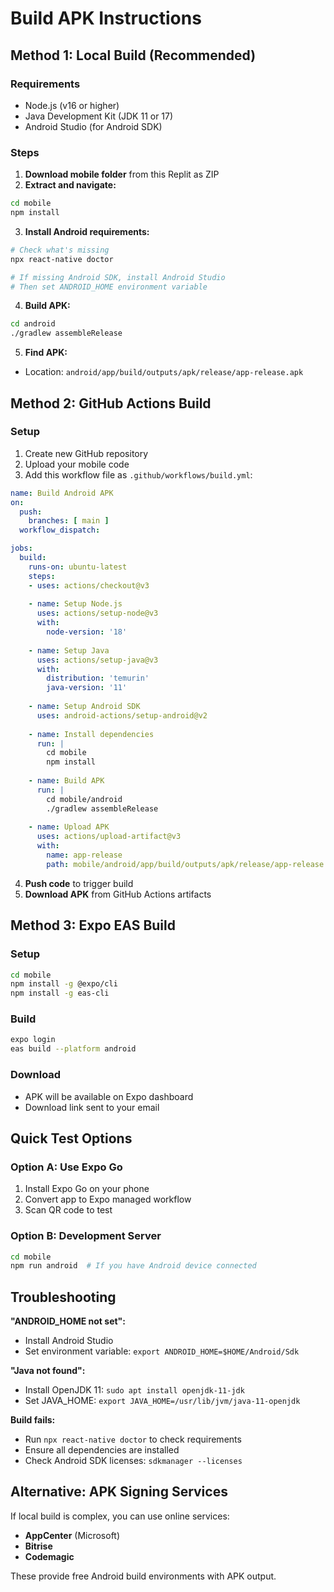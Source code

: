 # Build APK Instructions

## Method 1: Local Build (Recommended)

### Requirements
- Node.js (v16 or higher)
- Java Development Kit (JDK 11 or 17)
- Android Studio (for Android SDK)

### Steps
1. **Download mobile folder** from this Replit as ZIP
2. **Extract and navigate:**
```bash
cd mobile
npm install
```

3. **Install Android requirements:**
```bash
# Check what's missing
npx react-native doctor

# If missing Android SDK, install Android Studio
# Then set ANDROID_HOME environment variable
```

4. **Build APK:**
```bash
cd android
./gradlew assembleRelease
```

5. **Find APK:**
- Location: `android/app/build/outputs/apk/release/app-release.apk`

## Method 2: GitHub Actions Build

### Setup
1. Create new GitHub repository
2. Upload your mobile code
3. Add this workflow file as `.github/workflows/build.yml`:

```yaml
name: Build Android APK
on:
  push:
    branches: [ main ]
  workflow_dispatch:

jobs:
  build:
    runs-on: ubuntu-latest
    steps:
    - uses: actions/checkout@v3
    
    - name: Setup Node.js
      uses: actions/setup-node@v3
      with:
        node-version: '18'
        
    - name: Setup Java
      uses: actions/setup-java@v3
      with:
        distribution: 'temurin'
        java-version: '11'
        
    - name: Setup Android SDK
      uses: android-actions/setup-android@v2
      
    - name: Install dependencies
      run: |
        cd mobile
        npm install
        
    - name: Build APK
      run: |
        cd mobile/android
        ./gradlew assembleRelease
        
    - name: Upload APK
      uses: actions/upload-artifact@v3
      with:
        name: app-release
        path: mobile/android/app/build/outputs/apk/release/app-release.apk
```

4. **Push code** to trigger build
5. **Download APK** from GitHub Actions artifacts

## Method 3: Expo EAS Build

### Setup
```bash
cd mobile
npm install -g @expo/cli
npm install -g eas-cli
```

### Build
```bash
expo login
eas build --platform android
```

### Download
- APK will be available on Expo dashboard
- Download link sent to your email

## Quick Test Options

### Option A: Use Expo Go
1. Install Expo Go on your phone
2. Convert app to Expo managed workflow
3. Scan QR code to test

### Option B: Development Server
```bash
cd mobile
npm run android  # If you have Android device connected
```

## Troubleshooting

**"ANDROID_HOME not set":**
- Install Android Studio
- Set environment variable: `export ANDROID_HOME=$HOME/Android/Sdk`

**"Java not found":**
- Install OpenJDK 11: `sudo apt install openjdk-11-jdk`
- Set JAVA_HOME: `export JAVA_HOME=/usr/lib/jvm/java-11-openjdk`

**Build fails:**
- Run `npx react-native doctor` to check requirements
- Ensure all dependencies are installed
- Check Android SDK licenses: `sdkmanager --licenses`

## Alternative: APK Signing Services

If local build is complex, you can use online services:
- **AppCenter** (Microsoft)
- **Bitrise**
- **Codemagic**

These provide free Android build environments with APK output.
